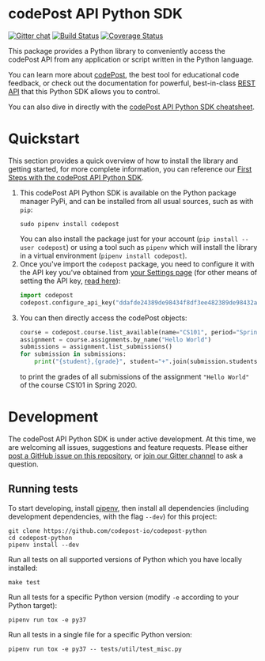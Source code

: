 # codePost API Python SDK

[![Gitter chat](https://badges.gitter.im/gitterHQ/gitter.png)](https://gitter.im/codepost-python/community)
[![Build Status](https://travis-ci.com/codepost-io/codePost-python.svg?branch=master)](https://travis-ci.com/codepost-io/codePost-python?branch=master)
[![Coverage Status](https://coveralls.io/repos/github/codepost-io/codepost-python/badge.svg?branch=master)](https://coveralls.io/github/codepost-io/codepost-python?branch=master)

This package provides a Python library to conveniently access the codePost API
from any application or script written in the Python language.

You can learn more about [codePost](https://codepost.io), the best tool for educational code feedback, or
check out the documentation for powerful, best-in-class [REST API](https://docs.codepost.io/reference) that
this Python SDK allows you to control.

You can also dive in directly with the [codePost API Python SDK cheatsheet](https://docs.codepost.io/docs/python-sdk-cheatsheet).

# Quickstart

This section provides a quick overview of how to install the library and getting started, for more complete
information, you can reference our [First Steps with the codePost API Python
SDK](https://docs.codepost.io/docs/first-steps-with-the-codepost-python-sdk).


1. This codePost API Python SDK is available on the Python package manager PyPi, and can be installed from all
usual sources, such as with `pip`:
    ```shell
    sudo pipenv install codepost
    ```
    You can also install the package just for your account (`pip install --user codepost`) or using a tool such
    as `pipenv` which will install the library in a virtual environment (`pipenv install codepost`). 
2. Once you've import the `codepost` package, you need to configure it with the API key you've obtained
    from [your Settings page](https://codepost.io/settings) 
    (for other means of setting the API key,
    [read here](https://docs.codepost.io/docs/first-steps-with-the-codepost-python-sdk)):
    ```python
    import codepost
    codepost.configure_api_key("ddafde24389de98434f8df3ee482389de98432afde24482f3428923491344f8df3eef34892349134")
    ```
3. You can then directly access the codePost objects:
    ```python
    course = codepost.course.list_available(name="CS101", period="Spring 2020")[0]
    assignment = course.assignments.by_name("Hello World")
    submissions = assignment.list_submissions()
    for submission in submissions:
        print("{student},{grade}", student="+".join(submission.students), grade=submission.grade)
    ```
    to print the grades of all submissions of the assignment `"Hello World"` of the course CS101 in Spring 2020.

# Development

The codePost API Python SDK is under active development. At this time, we are welcoming all
issues, suggestions and feature requests. Please either [post a GitHub issue on this
repository](https://github.com/codepost-io/codepost-python/issues), or [join our Gitter
channel](https://gitter.im/codepost-python/community) to ask a question.


## Running tests

To start developing, install [pipenv](https://github.com/pypa/pipenv), then install
all dependencies (including development dependencies, with the flag `--dev`) for this project:
    
    git clone https://github.com/codepost-io/codepost-python
    cd codepost-python
    pipenv install --dev

Run all tests on all supported versions of Python which you have locally installed:

    make test

Run all tests for a specific Python version (modify `-e` according to your Python target):

    pipenv run tox -e py37

Run all tests in a single file for a specific Python version:

    pipenv run tox -e py37 -- tests/util/test_misc.py